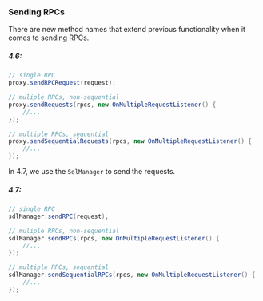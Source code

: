 ### Sending RPCs

There are new method names that extend previous functionality when it comes to sending RPCs.

##### 4.6:

```java
// single RPC
proxy.sendRPCRequest(request);

// muliple RPCs, non-sequential
proxy.sendRequests(rpcs, new OnMultipleRequestListener() {
	//...
});

// multiple RPCs, sequential
proxy.sendSequentialRequests(rpcs, new OnMultipleRequestListener() {
	//...
});
```

In 4.7, we use the `SdlManager` to send the requests.

##### 4.7:

```java
// single RPC
sdlManager.sendRPC(request);

// muliple RPCs, non-sequential
sdlManager.sendRPCs(rpcs, new OnMultipleRequestListener() {
	//...
});

// multiple RPCs, sequential
sdlManager.sendSequentialRPCs(rpcs, new OnMultipleRequestListener() {
	//...
});
```